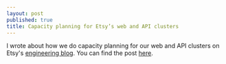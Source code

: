 ```yaml
---
layout: post
published: true
title: Capacity planning for Etsy’s web and API clusters
---
```


I wrote about how we do capacity planning for our web and API clusters on
Etsy's [engineering blog][2]. You can find the post [here][1].

[1]: https://codeascraft.com/2018/10/23/capacity-planning-for-etsys-web-and-api-tiers/
[2]: https://codeascraft.com
